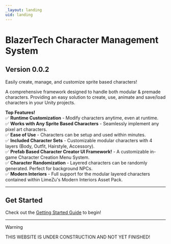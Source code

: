 ```yaml
---
_layout: landing
uid: landing
---
```


# **BlazerTech Character Management System**

## **Version 0.0.2**
Easily create, manage, and customize sprite based characters!

A comprehensive framework designed to handle both modular & premade characters. Providing an easy solution to create, use, animate and save/load characters in your Unity projects.


**Top Features!**  
✅ **Runtime Customization** - Modify characters anytime, even at runtime.  
✅ **Works with Any Sprite Based Characters** - Seamlessly implement any pixel art characters.  
✅ **Ease of Use** - Characters can be setup and used within minutes.  
✅ **Included Character Sets** - Customizable modular characters with 4 layers (Body, Outfit, Hairstyle, Accessory).  
✅ **Prefab Based Character Creator UI Framework!** - A customizable in-game Character Creation Menu System.  
✅ **Character Randomization** - Layered characters can be randomly generated. Perfect for background NPCs.  
✅ **Modern Interiors** - Full support for the modular layered characters contained within LimeZu's Modern Interiors Asset Pack.  

---

## Get Started
Check out the [Getting Started Guide](<xref:basic-concepts>) to begin!

---
        
> [!WARNING]
> THIS WEBSITE IS UNDER CONSTRUCTION AND NOT YET FINISHED!